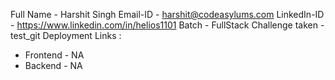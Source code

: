 Full Name - Harshit Singh
Email-ID - harshit@codeasylums.com
LinkedIn-ID - https://www.linkedin.com/in/helios1101
Batch - FullStack
Challenge taken - test_git
Deployment Links : 
- Frontend - NA
- Backend - NA